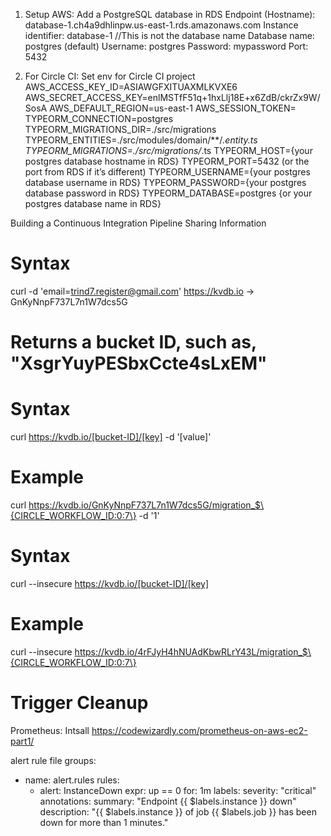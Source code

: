 1. Setup AWS: Add a PostgreSQL database in RDS
Endpoint (Hostname): database-1.ch4a9dhlinpw.us-east-1.rds.amazonaws.com 
Instance identifier: database-1 //This is not the database name
Database name: postgres (default)
Username: postgres
Password: mypassword
Port: 5432

1. For Circle CI: Set env for Circle CI project
AWS_ACCESS_KEY_ID=ASIAWGFXITUAXMLKVXE6
AWS_SECRET_ACCESS_KEY=enlMSTfF51q+1hxLlj18E+x6ZdB/ckrZx9W/SosA
AWS_DEFAULT_REGION=us-east-1
AWS_SESSION_TOKEN=
TYPEORM_CONNECTION=postgres
TYPEORM_MIGRATIONS_DIR=./src/migrations
TYPEORM_ENTITIES=./src/modules/domain/**/*.entity.ts
TYPEORM_MIGRATIONS=./src/migrations/*.ts
TYPEORM_HOST={your postgres database hostname in RDS}
TYPEORM_PORT=5432 (or the port from RDS if it’s different)
TYPEORM_USERNAME={your postgres database username in RDS}
TYPEORM_PASSWORD={your postgres database password in RDS}
TYPEORM_DATABASE=postgres {or your postgres database name in RDS}

Building a Continuous Integration Pipeline
Sharing Information
# Syntax
curl -d 'email=trind7.register@gmail.com' https://kvdb.io -> GnKyNnpF737L7n1W7dcs5G 
# Returns a bucket ID, such as, "XsgrYuyPESbxCcte4sLxEM"

# Syntax
curl https://kvdb.io/[bucket-ID]/[key]  -d '[value]'
# Example
curl https://kvdb.io/GnKyNnpF737L7n1W7dcs5G/migration_$\{CIRCLE_WORKFLOW_ID:0:7\}  -d '1'

# Syntax
curl --insecure  https://kvdb.io/[bucket-ID]/[key]
# Example
curl --insecure  https://kvdb.io/4rFJyH4hNUAdKbwRLrY43L/migration_$\{CIRCLE_WORKFLOW_ID:0:7\}
# Trigger Cleanup

Prometheus: Intsall 
https://codewizardly.com/prometheus-on-aws-ec2-part1/

alert rule file
groups:
- name: alert.rules
  rules:
  - alert: InstanceDown
    expr: up == 0
    for: 1m
    labels:
      severity: "critical"
    annotations:
      summary: "Endpoint {{ $labels.instance }} down"
      description: "{{ $labels.instance }} of job {{ $labels.job }} has been down for more than 1 minutes."